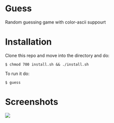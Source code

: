 # Guess
Random guessing game with color-ascii suppourt

# Installation

Clone this repo and move into the directory and do:

```shell
$ chmod 700 install.sh && ./install.sh
```

To run it do:
```shell
$ guess
```
# Screenshots

<img src="https://i.ibb.co/TB5hwKX/1619498725.png">

